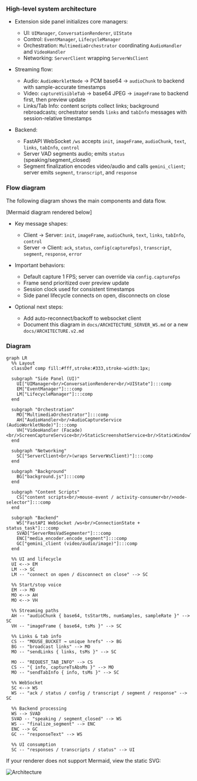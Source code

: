 
### High-level system architecture

- Extension side panel initializes core managers:
  - UI: `UIManager`, `ConversationRenderer`, `UIState`
  - Control: `EventManager`, `LifecycleManager`
  - Orchestration: `MultimediaOrchestrator` coordinating `AudioHandler` and `VideoHandler`
  - Networking: `ServerClient` wrapping `ServerWsClient`

- Streaming flow:
  - Audio: `AudioWorkletNode` -> PCM base64 -> `audioChunk` to backend with sample-accurate timestamps
  - Video: `captureVisibleTab` -> base64 JPEG -> `imageFrame` to backend first, then preview update
  - Links/Tab Info: content scripts collect links; background rebroadcasts; orchestrator sends `links` and `tabInfo` messages with session-relative timestamps

- Backend:
  - FastAPI WebSocket `/ws` accepts `init`, `imageFrame`, `audioChunk`, `text`, `links`, `tabInfo`, `control`
  - Server VAD segments audio; emits `status` (speaking/segment_closed)
  - Segment finalization encodes video/audio and calls `gemini_client`; server emits `segment`, `transcript`, and `response`

### Flow diagram
The following diagram shows the main components and data flow.

[Mermaid diagram rendered below]

- Key message shapes:
  - Client → Server: `init`, `imageFrame`, `audioChunk`, `text`, `links`, `tabInfo`, `control`
  - Server → Client: `ack`, `status`, `config(captureFps)`, `transcript`, `segment`, `response`, `error`

- Important behaviors:
  - Default capture 1 FPS; server can override via `config.captureFps`
  - Frame send prioritized over preview update
  - Session clock used for consistent timestamps
  - Side panel lifecycle connects on open, disconnects on close

- Optional next steps:
  - Add auto-reconnect/backoff to websocket client
  - Document this diagram in `docs/ARCHITECTURE_SERVER_WS.md` or a new `docs/ARCHITECTURE.v2.md`

### Diagram

```mermaid
graph LR
  %% Layout
  classDef comp fill:#fff,stroke:#333,stroke-width:1px;

  subgraph "Side Panel (UI)"
    UI["UIManager<br/>ConversationRenderer<br/>UIState"]:::comp
    EM["EventManager"]:::comp
    LM["LifecycleManager"]:::comp
  end

  subgraph "Orchestration"
    MO["MultimediaOrchestrator"]:::comp
    AH["AudioHandler<br/>AudioCaptureService (AudioWorkletNode)"]:::comp
    VH["VideoHandler (Facade)<br/>ScreenCaptureService<br/>StaticScreenshotService<br/>StaticWindowTracker"]:::comp
  end

  subgraph "Networking"
    SC["ServerClient<br/>(wraps ServerWsClient)"]:::comp
  end

  subgraph "Background"
    BG["background.js"]:::comp
  end

  subgraph "Content Scripts"
    CS["content scripts<br/>mouse-event / activity-consumer<br/>node-selector"]:::comp
  end

  subgraph "Backend"
    WS["FastAPI WebSocket /ws<br/>ConnectionState + status_task"]:::comp
    SVAD["ServerRmsVadSegmenter"]:::comp
    ENC["media_encoder.encode_segment"]:::comp
    GC["gemini_client (video/audio/image)"]:::comp
  end

  %% UI and lifecycle
  UI <--> EM
  LM --> SC
  LM -- "connect on open / disconnect on close" --> SC

  %% Start/stop voice
  EM --> MO
  MO <--> AH
  MO <--> VH

  %% Streaming paths
  AH -- "audioChunk { base64, tsStartMs, numSamples, sampleRate }" --> SC
  VH -- "imageFrame { base64, tsMs }" --> SC

  %% Links & tab info
  CS -- "MOUSE_BUCKET → unique hrefs" --> BG
  BG -- "broadcast links" --> MO
  MO -- "sendLinks { links, tsMs }" --> SC

  MO -- "REQUEST_TAB_INFO" --> CS
  CS -- "{ info, captureTsAbsMs }" --> MO
  MO -- "sendTabInfo { info, tsMs }" --> SC

  %% WebSocket
  SC <--> WS
  WS -- "ack / status / config / transcript / segment / response" --> SC

  %% Backend processing
  WS --> SVAD
  SVAD -- "speaking / segment_closed" --> WS
  WS -- "finalize_segment" --> ENC
  ENC --> GC
  GC -- "responseText" --> WS

  %% UI consumption
  SC -- "responses / transcripts / status" --> UI
```

If your renderer does not support Mermaid, view the static SVG:

![Architecture](./architecture_flow_dragram.svg)

